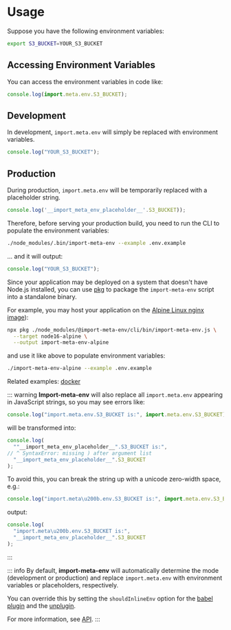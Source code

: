 # Usage

Suppose you have the following environment variables:

```bash
export S3_BUCKET=YOUR_S3_BUCKET
```

## Accessing Environment Variables

You can access the environment variables in code like:

```js
console.log(import.meta.env.S3_BUCKET);
```

## Development

In development, `import.meta.env` will simply be replaced with environment variables.

```js
console.log("YOUR_S3_BUCKET");
```

## Production

During production, `import.meta.env` will be temporarily replaced with a placeholder string.

```js
console.log('__import_meta_env_placeholder__'.S3_BUCKET));
```

Therefore, before serving your production build, you need to run the CLI to populate the environment variables:

```bash
./node_modules/.bin/import-meta-env --example .env.example
```

... and it will output:

```js
console.log("YOUR_S3_BUCKET");
```

Since your application may be deployed on a system that doesn't have Node.js installed, you can use [pkg](https://github.com/vercel/pkg) to package the `import-meta-env` script into a standalone binary.

For example, you may host your application on the [Alpine Linux nginx image](https://hub.docker.com/_/nginx)):

```bash
npx pkg ./node_modules/@import-meta-env/cli/bin/import-meta-env.js \
  --target node16-alpine \
  --output import-meta-env-alpine
```

and use it like above to populate environment variables:

```bash
./import-meta-env-alpine --example .env.example
```

Related examples: [docker](https://github.com/iendeavor/import-meta-env/blob/main/packages/examples/docker-starter-example)

::: warning
**Import-meta-env** will also replace all `import.meta.env` appearing in JavaScript strings, so you may see errors like:

```js
console.log("import.meta.env.S3_BUCKET is:", import.meta.env.S3_BUCKET);
```

will be transformed into:

```js
console.log(
  ""__import_meta_env_placeholder__".S3_BUCKET is:",
// ^ SyntaxError: missing ) after argument list
  "__import_meta_env_placeholder__".S3_BUCKET
);
```

To avoid this, you can break the string up with a unicode zero-width space, e.g.:

```js
console.log("import.meta\u200b.env.S3_BUCKET is:", import.meta.env.S3_BUCKET);
```

output:

```js
console.log(
  "import.meta\u200b.env.S3_BUCKET is:",
  "__import_meta_env_placeholder__".S3_BUCKET
);
```

:::

::: info
By default, **import-meta-env** will automatically determine the mode (development or production) and replace `import.meta.env` with environment variables or placeholders, respectively.

You can override this by setting the `shouldInlineEnv` option for the [babel plugin](#install-babel-plugin) and the [unplugin](#install-unplugin).

For more information, see [API](api).
:::
